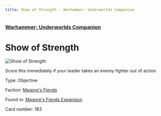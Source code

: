 ```yaml
---
title: Show of Strength - Warhammer: Underworlds Companion
---
```


### [Warhammer: Underworlds Companion](https://guidokessels.github.io/wh-underworlds)

  

# Show of Strength

![Show of Strength](https://warhammerunderworlds.com/wp-content/uploads/sites/6/2018/03/183_ENG.png)

Score this immediately if your leader takes an enemy fighter out of action

Type: Objective

Faction: [Magore's Fiends](https://guidokessels.github.io/wh-underworlds/factions/magores-fiends)

Found in: [Magore's Fiends Expansion](https://guidokessels.github.io/wh-underworlds/locations/magores-fiends-expansion)

Card number: 183
